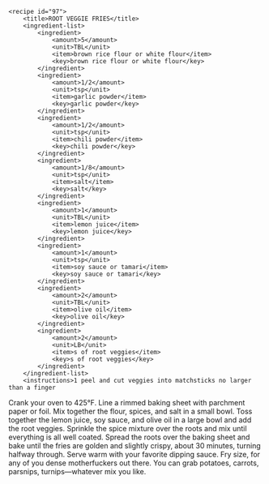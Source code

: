 <?xml version="1.0" encoding="UTF-8"?>
<!DOCTYPE gourmetDoc>
<gourmetDoc>

	<recipe id="97">
		<title>ROOT VEGGIE FRIES</title>
		<ingredient-list>
			<ingredient>
				<amount>5</amount>
				<unit>TBL</unit>
				<item>brown rice flour or white flour</item>
				<key>brown rice flour or white flour</key>
			</ingredient>
			<ingredient>
				<amount>1/2</amount>
				<unit>tsp</unit>
				<item>garlic powder</item>
				<key>garlic powder</key>
			</ingredient>
			<ingredient>
				<amount>1/2</amount>
				<unit>tsp</unit>
				<item>chili powder</item>
				<key>chili powder</key>
			</ingredient>
			<ingredient>
				<amount>1/8</amount>
				<unit>tsp</unit>
				<item>salt</item>
				<key>salt</key>
			</ingredient>
			<ingredient>
				<amount>1</amount>
				<unit>TBL</unit>
				<item>lemon juice</item>
				<key>lemon juice</key>
			</ingredient>
			<ingredient>
				<amount>1</amount>
				<unit>tsp</unit>
				<item>soy sauce or tamari</item>
				<key>soy sauce or tamari</key>
			</ingredient>
			<ingredient>
				<amount>2</amount>
				<unit>TBL</unit>
				<item>olive oil</item>
				<key>olive oil</key>
			</ingredient>
			<ingredient>
				<amount>2</amount>
				<unit>LB</unit>
				<item>s of root veggies</item>
				<key>s of root veggies</key>
			</ingredient>
		</ingredient-list>
		<instructions>1 peel and cut veggies into matchsticks no larger than a finger
Crank your oven to 425°F. Line a rimmed baking sheet with parchment paper or foil. Mix
together the flour, spices, and salt in a small bowl. Toss together the lemon juice, soy sauce,
and olive oil in a large bowl and add the root veggies. Sprinkle the spice mixture over the roots
and mix until everything is all well coated. Spread the roots over the baking sheet and bake
until the fries are golden and slightly crispy, about 30 minutes, turning halfway through. Serve
warm with your favorite dipping sauce.</instructions>
		<modifications>Fry size, for any of you dense motherfuckers out there. You can grab potatoes, carrots, parsnips, turnips—whatever
mix you like.</modifications>
	</recipe>

</gourmetDoc>